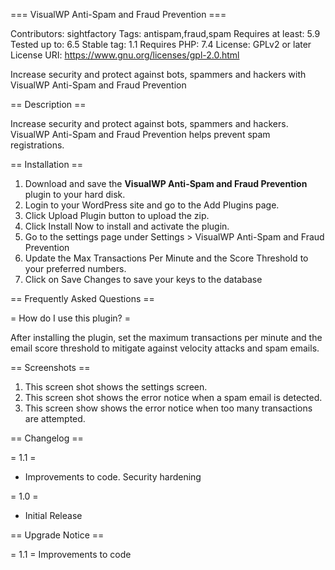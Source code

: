 === VisualWP Anti-Spam and Fraud Prevention ===

Contributors: sightfactory
Tags: antispam,fraud,spam
Requires at least: 5.9
Tested up to: 6.5
Stable tag: 1.1
Requires PHP: 7.4
License: GPLv2 or later
License URI: https://www.gnu.org/licenses/gpl-2.0.html

Increase security and protect against bots, spammers and hackers with VisualWP Anti-Spam and Fraud Prevention

== Description ==

Increase security and protect against bots, spammers and hackers. VisualWP Anti-Spam and Fraud Prevention helps prevent spam registrations.

== Installation ==
1. Download and save the **VisualWP Anti-Spam and Fraud Prevention** plugin to your hard disk.
2. Login to your WordPress site and go to the Add Plugins page.
3. Click Upload Plugin button to upload the zip.
4. Click Install Now to install and activate the plugin.
5. Go to the settings page under Settings > VisualWP Anti-Spam and Fraud Prevention
6. Update the Max Transactions Per Minute and the Score Threshold to your preferred numbers.
7. Click on Save Changes to save your keys to the database

== Frequently Asked Questions ==

= How do I use this plugin? =

After installing the plugin, set the maximum transactions per minute and the email score threshold to mitigate against velocity attacks and spam emails.

== Screenshots ==

1. This screen shot shows the settings screen.
2. This screen shot shows the error notice when a spam email is detected.
3. This screen show shows the error notice when too many transactions are attempted.

== Changelog ==

= 1.1 =
* Improvements to code. Security hardening

= 1.0 =
* Initial Release

== Upgrade Notice ==

= 1.1 =
Improvements to code
